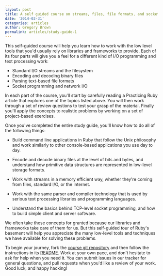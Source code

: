 ```yaml
---
layout: post
title: A self guided course on streams, files, file formats, and sockets
date: '2014-03-31'
categories: articles
author: Gregory Brown
permalink: articles/study-guide-1
---
```


This self-guided course will help you learn how to work with the low level 
tools that you'd usually rely on libraries and frameworks to provide. 
Each of its four parts will give you a feel for a different kind 
of I/O programming and text processing work:

* Standard I/O streams and the filesystem
* Encoding and decoding binary files
* Parsing text-based file formats
* Socket programming and network I/O

In each part of the course, you'll start by carefully reading a Practicing Ruby 
article that explores one of the topics listed above. You will then work through 
a set of review questions to test your grasp of the material. Finally you'll 
apply the concepts to realistic problems by working on a set of project-based
exercises.

Once you've completed the entire study guide, you'll know how to do all of the
following things:

* Build command line applications in Ruby that follow the Unix philosophy and
work similarly to other console-based applications you use day to day.

* Encode and decode binary files at the level of bits and bytes, and understand
how primitive data structures are represented in low-level storage formats.

* Work with streams in a memory efficient way, whether they're coming from files, 
standard I/O, or the internet.

* Work with the same parser and compiler technology that is used by serious
text processing libraries and programming languages.

* Understand the basics behind TCP-level socket programming, and how to build
simple client and server software.

We often take these concepts for granted because our libraries and frameworks take
care of them for us. But this self-guided tour of Ruby's basement will help you
appreciate the many low-level tools and techniques we have 
available for solving these problems.

To begin your journey, fork the [course git repository](https://github.com/elm-city-craftworks/course-001) 
and then follow the instructions in its [README](https://github.com/elm-city-craftworks/course-001/blob/master/README.md). 
Work at your own pace, and don't hesitate to ask for help when you need it. You
can submit issues in our tracker for general questions, and pull requests when
you'd like a review of your work. Good luck, and happy hacking!
